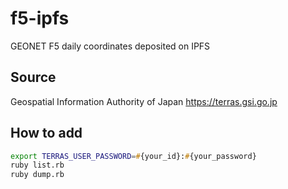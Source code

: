 # f5-ipfs
GEONET F5 daily coordinates deposited on IPFS

## Source
Geospatial Information Authority of Japan https://terras.gsi.go.jp

## How to add
```zsh
export TERRAS_USER_PASSWORD=#{your_id}:#{your_password}
ruby list.rb 
ruby dump.rb 
```

